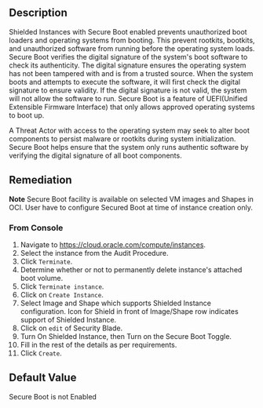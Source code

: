 ## Description

Shielded Instances with Secure Boot enabled prevents unauthorized boot loaders and operating systems from booting. This prevent rootkits, bootkits, and unauthorized software from running before the operating system loads. Secure Boot verifies the digital signature of the system's boot software to check its authenticity. The digital signature ensures the operating system has not been tampered with and is from a trusted source. When the system boots and attempts to execute the software, it will first check the digital signature to ensure validity. If the digital signature is not valid, the system will not allow the software to run. Secure Boot is a feature of UEFI(Unified Extensible Firmware Interface) that only allows approved operating systems to boot up.

A Threat Actor with access to the operating system may seek to alter boot components to persist malware or rootkits during system initialization. Secure Boot helps ensure that the system only runs authentic software by verifying the digital signature of all boot components.

## Remediation

**Note** Secure Boot facility is available on selected VM images and Shapes in OCI. User have to configure Secured Boot at time of instance creation only.

### From Console

1. Navigate to https://cloud.oracle.com/compute/instances.
2. Select the instance from the Audit Procedure.
3. Click `Terminate`.
4. Determine whether or not to permanently delete instance's attached boot volume.
5. Click `Terminate instance`.
6. Click on `Create Instance`.
7. Select Image and Shape which supports Shielded Instance configuration. Icon for Shield in front of Image/Shape row indicates support of Shielded Instance.
8. Click on `edit` of Security Blade.
9. Turn On Shielded Instance, then Turn on the Secure Boot Toggle.
10. Fill in the rest of the details as per requirements.
11. Click `Create`.

## Default Value

Secure Boot is not Enabled